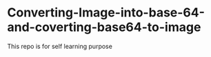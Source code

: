 # Converting-Image-into-base-64-and-coverting-base64-to-image
This repo is for self learning purpose 
